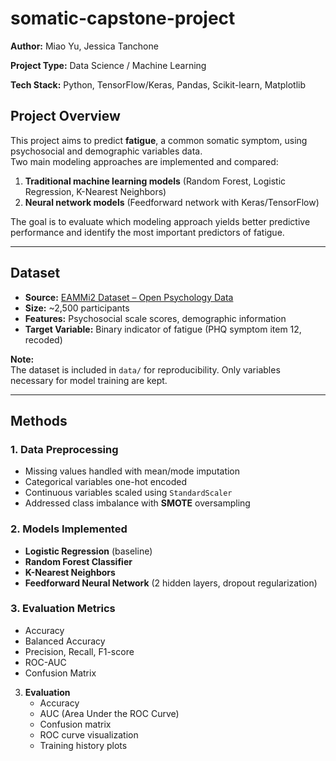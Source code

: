 # somatic-capstone-project

**Author:** Miao Yu, Jessica Tanchone 

**Project Type:** Data Science / Machine Learning  

**Tech Stack:** Python, TensorFlow/Keras, Pandas, Scikit-learn, Matplotlib 

## Project Overview
This project aims to predict **fatigue**, a common somatic symptom, using psychosocial and demographic variables data.  
Two main modeling approaches are implemented and compared:
1. **Traditional machine learning models** (Random Forest, Logistic Regression, K-Nearest Neighbors)
2. **Neural network models** (Feedforward network with Keras/TensorFlow)

The goal is to evaluate which modeling approach yields better predictive performance and identify the most important predictors of fatigue.


---

## Dataset
- **Source:** [EAMMi2 Dataset – Open Psychology Data](https://openpsychologydata.metajnl.com/articles/10.5334/jopd.38/)
- **Size:** ~2,500 participants  
- **Features:** Psychosocial scale scores, demographic information  
- **Target Variable:** Binary indicator of fatigue (PHQ symptom item 12, recoded)

**Note:**  
The dataset is included in `data/` for reproducibility. Only variables necessary for model training are kept.

---

## Methods

### 1. **Data Preprocessing**
- Missing values handled with mean/mode imputation
- Categorical variables one-hot encoded
- Continuous variables scaled using `StandardScaler`
- Addressed class imbalance with **SMOTE** oversampling

### 2. **Models Implemented**
- **Logistic Regression** (baseline)
- **Random Forest Classifier**
- **K-Nearest Neighbors**
- **Feedforward Neural Network** (2 hidden layers, dropout regularization)

### 3. **Evaluation Metrics**
- Accuracy
- Balanced Accuracy
- Precision, Recall, F1-score
- ROC-AUC
- Confusion Matrix

3. **Evaluation**
   - Accuracy
   - AUC (Area Under the ROC Curve)
   - Confusion matrix
   - ROC curve visualization
   - Training history plots
